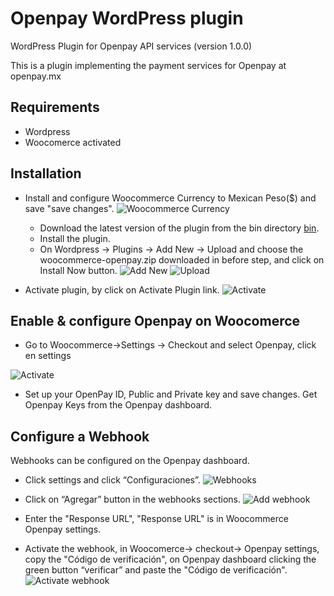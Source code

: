 Openpay WordPress plugin
===========

WordPress Plugin for Openpay API services (version 1.0.0)

This is a plugin implementing the payment services for Openpay at openpay.mx


Requirements
------------
* Wordpress 
* Woocomerce activated

Installation
------------
* Install and configure Woocommerce Currency  to  Mexican Peso($) and save "save changes".
![Woocommerce Currency](https://raw.githubusercontent.com/open-pay/openpay-wordpress/master/install_images/WooCommerceSettings.png)

  * Download  the latest version of the plugin from the bin directory [bin](https://github.com/open-pay/openpay-wordpress/blob/master/bin).
  * Install the plugin.
  * On Wordpress -> Plugins -> Add New -> Upload and choose the woocommerce-openpay.zip downloaded in before step, and click on Install Now button.
![Add New ](https://raw.githubusercontent.com/open-pay/openpay-wordpress/master/install_images/PluginsAddNew.png)
![Upload](https://raw.githubusercontent.com/open-pay/openpay-wordpress/master/install_images/PluginsInstall.png)

 * Activate plugin, by click on Activate Plugin link.
![Activate](https://raw.githubusercontent.com/open-pay/openpay-wordpress/master/install_images/PluginActivate.png)

Enable & configure Openpay on Woocomerce
------------
* Go to Woocommerce->Settings -> Checkout and select Openpay, click en settings

![Activate](https://raw.githubusercontent.com/open-pay/openpay-wordpress/master/install_images/WooCommerceSettingsOpenpay.png)
*  Set up your OpenPay ID,  Public and Private key and save changes. Get Openpay Keys from the Openpay dashboard.


Configure a Webhook
------------
 Webhooks can be configured on the Openpay dashboard.

* Click settings and click “Configuraciones”.
![Webhooks](https://raw.githubusercontent.com/open-pay/openpay-wordpress/master/install_images/webhooks.png)
* Click on “Agregar” button in the webhooks sections.
![Add webhook](https://raw.githubusercontent.com/open-pay/openpay-wordpress/master/install_images/OpenPayWHAdd.png)

* Enter the "Response URL",  "Response URL" is in Woocommerce Openpay settings.
* Activate the webhook, in Woocomerce-> checkout-> Openpay settings, copy the "Código de verificación",  on Openpay dashboard clicking the green button “verificar” and paste the "Código de verificación".
![Activate webhook](https://raw.githubusercontent.com/open-pay/openpay-wordpress/master/install_images/OpenPayWHActivate.png)

